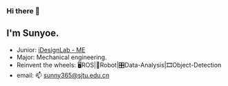 ### Hi there 👋

<!--
**sunyoe/sunyoe** is a ✨ _special_ ✨ repository because its `README.md` (this file) appears on your GitHub profile.

Here are some ideas to get you started:

- 🔭 I’m currently studying in Shanghai Jiao Tong University in Shanghai as a postgraduate.
- 🌱 I’m currently learning Mechanical engineering.
- 👯 I’m looking to collaborate on ...
- 🤔 I’m looking for help with ...
- 💬 Ask me about ...
- 📫 How to reach me: email - sunny365@sjtu.edu.cn
- 😄 Pronouns: ...
- ⚡ Fun fact: ...
-->

## I'm Sunyoe.

- Junior: [iDesignLab - ME](http://idesignlab.sjtu.edu.cn/)
- Major: Mechanical engineering.
- Reinvent the wheels: 🖥️ROS|🚏Robot|🎛️Data-Analysis|🎞️Object-Detection
- email: 📫 sunny365@sjtu.edu.cn 

